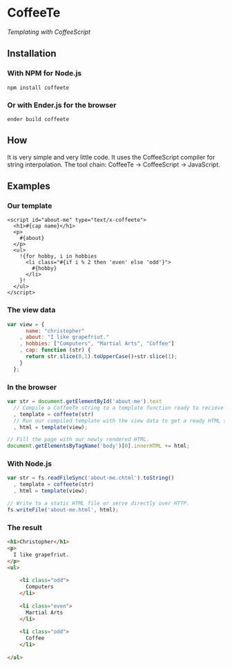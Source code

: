 # CoffeeTe

_Templating with CoffeeScript_

## Installation

### With NPM for Node.js

    npm install coffeete

### Or with Ender.js for the browser

    ender build coffeete

## How

It is very simple and very little code. It uses the CoffeeScript compiler for
string interpolation. The tool chain: CoffeeTe → CoffeeScript
→ JavaScript.

## Examples

### Our template

```
<script id="about-me" type="text/x-coffeete">
  <h1>#{cap name}</h1>
  <p>
    #{about}
  </p>
  <ul>
    !{for hobby, i in hobbies
      <li class="#{if i % 2 then 'even' else 'odd'}">
        #{hobby}
      </li>
    }!
  </ul>
</script>
```

### The view data

```javascript
var view = {
      name: "christopher"
    , about: "I like grapefriut."
    , hobbies: ["Computers", "Martial Arts", "Coffee"]
    , cap: function (str) {
      return str.slice(0,1).toUpperCase()+str.slice(1);
    }
  };
```

### In the browser

```javascript
var str = document.getElementById('about-me').text
  // Compile a CoffeeTe string to a template function ready to recieve data.
  , template = coffeete(str)
  // Run our compiled template with the view data to get a ready HTML string.
  , html = template(view);

// Fill the page with our newly rendered HTML.
document.getElementsByTagName('body')[0].innerHTML += html;
```

### With Node.js

```javascript
var str = fs.readFileSync('about-me.chtml').toString()
  , template = coffeete(str)
  , html = template(view);

// Write to a static HTML file or serve directly over HTTP.
fs.writeFile('about-me.html', html);
```

### The result

```html
<h1>Christopher</h1>
<p>
  I like grapefriut.
</p>
<ul>
  
    <li class="odd">
      Computers
    </li>
  
    <li class="even">
      Martial Arts
    </li>
  
    <li class="odd">
      Coffee
    </li>
  
</ul>
```

